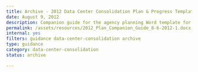 ```yaml
---
title: Archive - 2012 Data Center Consolidation Plan & Progress Template Companion Guide
date: August 9, 2012
description: Companion guide for the agency planning Word template for data center consolidation.
permalink: /assets/resources/2012_Plan_Companion_Guide_8-6-2012-1.docx
internal: yes
filters: guidance data-center-consolidation archive
type: guidance
category: data-center-consolidation
status: archive

---
```

